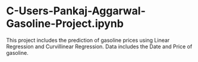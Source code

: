 # C-Users-Pankaj-Aggarwal-Gasoline-Project.ipynb

This project includes the prediction of gasoline prices using Linear Regression and Curvillinear Regression.
Data includes the Date and Price of gasoline. 
